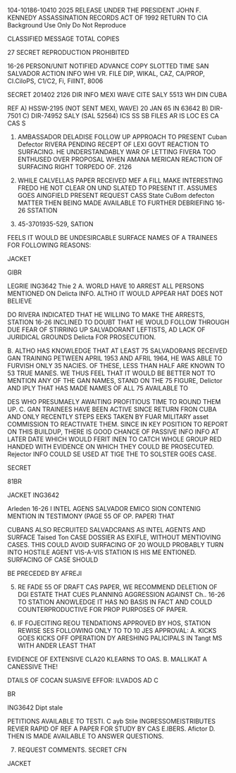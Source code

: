 104-10186-10410 2025 RELEASE UNDER THE PRESIDENT JOHN F. KENNEDY ASSASSINATION RECORDS ACT OF 1992 RETURN TO CIA Background Use Only Do Not Reproduce

CLASSIFIED MESSAGE TOTAL COPIES

27 SECRET REPRODUCTION PROHIBITED

16-26 PERSON/UNIT NOTIFIED
ADVANCE COPY SLOTTED
TIME
SAN SALVADOR
ACTION INFO
WHI VR. FILE DIP, WIKAL, CAZ, CA/PROP, CI.CiloPS, C1/C2, Fi, FilINT, 8006

SECRET 201402
2126
DIR INFO MEXI WAVE CITE SALY 5513 WH DIN CUBA

REF A) HSSW-2195 (NOT SENT MEXI, WAVE) 20 JAN 65 IN 63642
B) DIR-7501
C) DIR-74952
SALY
(SAL 52564)
ICS SS SB
FILES AR
IS LOC
ES CA
CAS
S

1. AMBASSADOR DELADISE FOLLOW UP APPROACH TO PRESENT
Cuban Defector
RIVERA PENDING RECEPT OF LEXI GOVT REACTION TO SURFACING.
HE UNDERSTANDABLY WAR OF LETTING FIVERA TOO ENTHUSED OVER
PROPOSAL WHEN AMANA MERICAN REACTION OF SURFACING RIGHT
TORPEDO OF. 2126

2. WHILE CALVELLAS PAPER RECEIVED MEF A FILL
MAKE INTERESTING FREDO HE NOT CLEAR ON UND SLATED TO
PRESENT IT. ASSUMES GOES AINGFIELD PRESENT
REQUEST CASS State CuBom defecton MATTER THEN
BEING MADE AVAILABLE TO FURTHER DEBRIEFING 16-26
SSTATION
3. 45-3701935-529, SATION

FEELS IT WOULD BE UNDESIRCABLE SURFACE NAMES OF A TRAINEES
FOR FOLLOWING REASONS:

JACKET

GIBR

LEGRIE ING3642
Thie 2
A. WORLD HAVE 10 ARREST ALL PERSONS MENTIONED ON
Delicta
INFO. ALTHO
IT WOULD APPEAR HAT DOES NOT BELIEVE

DO RIVERA INDICATED THAT HE WILLING TO MAKE THE ARRESTS, STATION 16-26
INCLINED TO DOUBT THAT HE WOULD FOLLOW THROUGH DUE FEAR OF
STIRRING UP SALVADORANT LEFTISTS, AD LACK OF JURIDICAL GROUNDS
Delicta
FOR PROSECUTION.

B. ALTHO HAS KNOWLEDGE THAT AT LEAST 75 SALVADORANS
RECEIVED GAN TRAINING PETWEEN APRIL 1953 AND AFRIL 1964, HE WAS
ABLE TO FURVISH ONLY 35 NACIES. OF THESE, LESS THAN HALF ARE
KNOWN TO 53 TRUE MANES. WE THUS FEEL THAT IT WOULD BE BETTER
NOT TO MENTION ANY OF THE GAN NAMES, STAND ON THE 75 FIGURE,
Delictor
AND IPLY THAT HAS MADE NAMES OF ALL 75 AVAILABLE TO

DES WHO PRESUMAELY AWAITING PROFITIOUS TIME TO ROUND THEM UP.
C. GAN TRAINEES HAVE BEEN ACTIVE SINCE RETURN FRON
CUBA AND ONLY RECENTLY STEPS EEKS TAKEN BY FUAR MILITARY
asset
COMMISSION TO REACTIVATE THEM. SINCE IN KEY POSITION
TO REPORT ON THIS BUILDUP, THERE IS GOOD CHANCE OF PASSIVE INFO
INFO AT LATER DATE WHICH WOULD FERIT INEN TO CATCH WHOLE GROUP
RED HANDED WITH EVIDENCE ON WHICH THEY COULD BE PROSECUTED.
Rejector
INFO COULD SE USED AT TIGE THE TO SOLSTER GOES CASE.

SECRET

81BR

JACKET ING3642

Arleden 16-26
I INTEL AGENS SALVADOR EMICO SION CONTENIG
MENTION IN TESTIMONY (PAGE 55 OF OP. PAPER) THAT

CUBANS ALSO RECRUITED SALVADCRANS AS INTEL AGENTS AND SURFACE
Taised
Ton CASE DOSSIER AS EXIFLE, WITHOUT MENTIOVING
CASES. THIS COULD AVOID SURFACING OF
20 WOULD PROBABLY TURN INTO HOSTILE AGENT VIS-A-VIS
STATION IS HIS ME ENTIONED. SURFACING OF CASE SHOULD

BE PRECEDED BY AFREJI

5. RE FADE 55 OF DRAFT CAS PAPER, WE RECOMMEND DELETION
OF DGI ESTATE THAT CUES PLANNING AGGRESSION AGAINST Ch..
16-26
ΤΟ STATION ΑNOWLEDGE IT HAS NO BASIS IN FACT AND COULD
COUNTERPRODUCTIVE FOR PROP PURPOSES OF PAPER.

6. IF FOJECITING REOU TENDATIONS APPROVED BY HOS, STATION
REWISE SES FOLLOWING ONLY TO TO 10 JES APPROVAL:
A. KICKS GOES KICKS OFF OPERATION DY ARESHING PALICIPALS IN
Tangt MS WITH ANDER LEAST THAT

EVIDENCE OF EXTENSIVE CLA20 KLEARNS TO OAS.
B. MALLIKAT A CANESSIVE THE!

DTAILS OF COCAN SUASIVE EFFOR: ILVADOS AD
C

BR

ING3642
Dipt stale

PETITIONS AVAILABLE TO TESTI.
C ayb Stile INGRESSOMEISTRIBUTES REVIER RAPID OF
REF A PAPER FOR STUDY BY CAS E.IBERS.
Afictor
D. THEN IS MADE AVAILABLE TO ANSWER QUESTIONS.

7. REQUEST COMMENTS.
SECRET
CFN

JACKET
